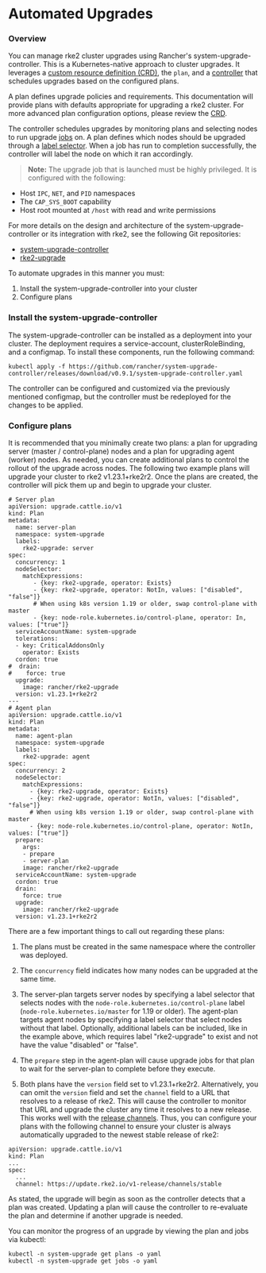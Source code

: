 # Automated Upgrades

### Overview

You can manage rke2 cluster upgrades using Rancher's system-upgrade-controller. This is a Kubernetes-native approach to cluster upgrades. It leverages a [custom resource definition (CRD)](https://kubernetes.io/docs/concepts/extend-kubernetes/api-extension/custom-resources/#custom-resources), the `plan`, and a [controller](https://kubernetes.io/docs/concepts/architecture/controller/) that schedules upgrades based on the configured plans.

A plan defines upgrade policies and requirements. This documentation will provide plans with defaults appropriate for upgrading a rke2 cluster. For more advanced plan configuration options, please review the [CRD](https://github.com/rancher/system-upgrade-controller/blob/master/pkg/apis/upgrade.cattle.io/v1/types.go).

The controller schedules upgrades by monitoring plans and selecting nodes to run upgrade [jobs](https://kubernetes.io/docs/concepts/workloads/controllers/jobs-run-to-completion/) on. A plan defines which nodes should be upgraded through a [label selector](https://kubernetes.io/docs/concepts/overview/working-with-objects/labels/). When a job has run to completion successfully, the controller will label the node on which it ran accordingly.

>**Note:** The upgrade job that is launched must be highly privileged. It is configured with the following:
>
- Host `IPC`, `NET`, and `PID` namespaces
- The `CAP_SYS_BOOT` capability
- Host root mounted at `/host` with read and write permissions

For more details on the design and architecture of the system-upgrade-controller or its integration with rke2, see the following Git repositories:

- [system-upgrade-controller](https://github.com/rancher/system-upgrade-controller)
- [rke2-upgrade](https://github.com/rancher/rke2-upgrade)

To automate upgrades in this manner you must:

1. Install the system-upgrade-controller into your cluster
1. Configure plans


### Install the system-upgrade-controller
The system-upgrade-controller can be installed as a deployment into your cluster. The deployment requires a service-account, clusterRoleBinding, and a configmap. To install these components, run the following command:
```
kubectl apply -f https://github.com/rancher/system-upgrade-controller/releases/download/v0.9.1/system-upgrade-controller.yaml
```
The controller can be configured and customized via the previously mentioned configmap, but the controller must be redeployed for the changes to be applied.


### Configure plans
It is recommended that you minimally create two plans: a plan for upgrading server (master / control-plane) nodes and a plan for upgrading agent (worker) nodes. As needed, you can create additional plans to control the rollout of the upgrade across nodes. The following two example plans will upgrade your cluster to rke2 v1.23.1+rke2r2. Once the plans are created, the controller will pick them up and begin to upgrade your cluster.
```
# Server plan
apiVersion: upgrade.cattle.io/v1
kind: Plan
metadata:
  name: server-plan
  namespace: system-upgrade
  labels:
    rke2-upgrade: server
spec:
  concurrency: 1
  nodeSelector:
    matchExpressions:
       - {key: rke2-upgrade, operator: Exists}
       - {key: rke2-upgrade, operator: NotIn, values: ["disabled", "false"]}
       # When using k8s version 1.19 or older, swap control-plane with master
       - {key: node-role.kubernetes.io/control-plane, operator: In, values: ["true"]}
  serviceAccountName: system-upgrade
  tolerations:
  - key: CriticalAddonsOnly
    operator: Exists  
  cordon: true
#  drain:
#    force: true
  upgrade:
    image: rancher/rke2-upgrade
  version: v1.23.1+rke2r2
---
# Agent plan
apiVersion: upgrade.cattle.io/v1
kind: Plan
metadata:
  name: agent-plan
  namespace: system-upgrade
  labels:
    rke2-upgrade: agent
spec:
  concurrency: 2
  nodeSelector:
    matchExpressions:
      - {key: rke2-upgrade, operator: Exists}
      - {key: rke2-upgrade, operator: NotIn, values: ["disabled", "false"]}
      # When using k8s version 1.19 or older, swap control-plane with master
      - {key: node-role.kubernetes.io/control-plane, operator: NotIn, values: ["true"]}
  prepare:
    args:
    - prepare
    - server-plan
    image: rancher/rke2-upgrade
  serviceAccountName: system-upgrade
  cordon: true
  drain:
    force: true
  upgrade:
    image: rancher/rke2-upgrade
  version: v1.23.1+rke2r2

```


There are a few important things to call out regarding these plans:

1. The plans must be created in the same namespace where the controller was deployed.

2. The `concurrency` field indicates how many nodes can be upgraded at the same time. 

3. The server-plan targets server nodes by specifying a label selector that selects nodes with the `node-role.kubernetes.io/control-plane` label (`node-role.kubernetes.io/master` for 1.19 or older). The agent-plan targets agent nodes by specifying a label selector that select nodes without that label. Optionally, additional labels can be included, like in the example above, which requires label "rke2-upgrade" to exist and not have the value "disabled" or "false".

4. The `prepare` step in the agent-plan will cause upgrade jobs for that plan to wait for the server-plan to complete before they execute.

5. Both plans have the `version` field set to v1.23.1+rke2r2. Alternatively, you can omit the `version` field and set the `channel` field to a URL that resolves to a release of rke2. This will cause the controller to monitor that URL and upgrade the cluster any time it resolves to a new release. This works well with the [release channels](basic_upgrade.md/#release-channels). Thus, you can configure your plans with the following channel to ensure your cluster is always automatically upgraded to the newest stable release of rke2:
```
apiVersion: upgrade.cattle.io/v1
kind: Plan
...
spec:
  ...
  channel: https://update.rke2.io/v1-release/channels/stable

```

As stated, the upgrade will begin as soon as the controller detects that a plan was created. Updating a plan will cause the controller to re-evaluate the plan and determine if another upgrade is needed.

You can monitor the progress of an upgrade by viewing the plan and jobs via kubectl:
```
kubectl -n system-upgrade get plans -o yaml
kubectl -n system-upgrade get jobs -o yaml
```
